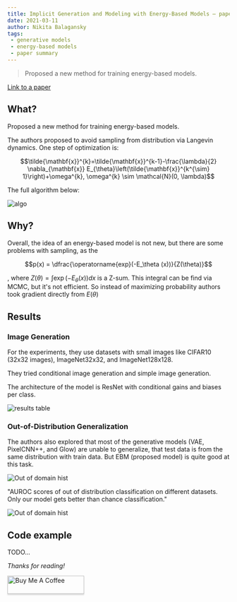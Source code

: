 ```yaml
---
title: Implicit Generation and Modeling with Energy-Based Models – paper summary.
date: 2021-03-11
author: Nikita Balagansky
tags:
 - generative models
 - energy-based models
 - paper summary
---
```


> Proposed a new method for training energy-based models.

[Link to a paper](https://papers.nips.cc/paper/2019/file/378a063b8fdb1db941e34f4bde584c7d-Paper.pdf)

## What?

Proposed a new method for training energy-based models.

The authors proposed to avoid sampling from distribution via Langevin dynamics.
One step of optimization is:

$$\tilde{\mathbf{x}}^{k}=\tilde{\mathbf{x}}^{k-1}-\frac{\lambda}{2} \nabla_{\mathbf{x}} E_{\theta}\left(\tilde{\mathbf{x}}^{k^{\sim} 1}\right)+\omega^{k}, \omega^{k} \sim \mathcal{N}(0, \lambda)$$

The full algorithm below:

![algo](/assets/implicit_generation_and_modeling_with_energy_based_models_paper_summary/algo.png)

## Why?

Overall, the idea of an energy-based model is not new, but there are some problems with sampling,
as the

$$p(x) = \dfrac{\operatorname{exp}(-E_\theta (x))}{Z(\theta)}$$

, where $Z(\theta) = \int \exp(-E_\theta (x)) d x$ is a Z-sum. This integral can be find
via MCMC, but it's not efficient. So instead of maximizing probability authors took gradient directly from $E(\theta)$

## Results

### Image Generation

For the experiments, they use datasets with small images like CIFAR10 (32x32 images), ImageNet32x32, and ImageNet128x128.

They tried conditional image generation and simple image generation.

The architecture of the model is ResNet with conditional gains and biases per class.

![results table](/assets/implicit_generation_and_modeling_with_energy_based_models_paper_summary/results_table.png)

### Out-of-Distribution Generalization

The authors also explored that most of the generative models (VAE, PixelCNN++, and Glow) are unable to
generalize, that test data is from the same distribution with train data. But EBM (proposed model) is quite good at this task.

![Out of domain hist](/assets/implicit_generation_and_modeling_with_energy_based_models_paper_summary/out_of_domain_hist.png)

"AUROC scores of out of distribution classification on different datasets. Only our model gets better than chance classification."

![Out of domain hist](/assets/implicit_generation_and_modeling_with_energy_based_models_paper_summary/out_of_domain_table.png)

## Code example

TODO...

_Thanks for reading!_

<a href="https://www.buymeacoffee.com/elephantmipt" target="_blank"><img src="https://www.buymeacoffee.com/assets/img/custom_images/orange_img.png" alt="Buy Me A Coffee" style="height: 41px !important;width: 174px !important;box-shadow: 0px 3px 2px 0px rgba(190, 190, 190, 0.5) !important;-webkit-box-shadow: 0px 3px 2px 0px rgba(190, 190, 190, 0.5) !important;" ></a>
